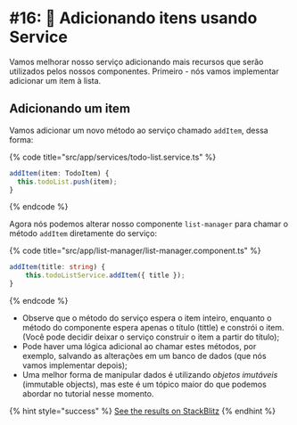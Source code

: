# \#16: 🎁 Adicionando itens usando Service

Vamos melhorar nosso serviço adicionando mais recursos que serão utilizados pelos nossos componentes. Primeiro - nós vamos implementar adicionar um item à lista.

## Adicionando um item

Vamos adicionar um novo método ao serviço chamado `addItem`, dessa forma:

{% code title="src/app/services/todo-list.service.ts" %}
```typescript
addItem(item: TodoItem) { 
  this.todoList.push(item);
}
```
{% endcode %}

Agora nós podemos alterar nosso componente `list-manager` para chamar o método `addItem` diretamente do serviço:

{% code title="src/app/list-manager/list-manager.component.ts" %}
```typescript
addItem(title: string) {
    this.todoListService.addItem({ title });
}
```
{% endcode %}

* Observe que o método do serviço espera o item inteiro, enquanto o método do componente espera apenas o título \(tittle\) e constrói o item. \(Você pode decidir deixar o serviço construir o item a partir do título\);
* Pode haver uma lógica adicional ao chamar estes métodos, por exemplo, salvando as alterações em um banco de dados \(que nós vamos implementar depois\);
* Uma melhor forma de manipular dados é utilizando _objetos imutáveis_ \(immutable objects\), mas este é um tópico maior do que podemos abordar no tutorial nesse momento.

{% hint style="success" %}
[See the results on StackBlitz](https://stackblitz.com/github/ng-girls/todo-list-tutorial/tree/master/examples/16-add-items-using-the-service)
{% endhint %}
